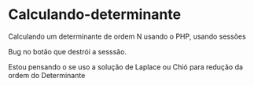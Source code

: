 # Calculando-determinante
 Calculando um determinante de ordem N usando o PHP, usando sessões
 
 Bug no botão que destrói a sesssão.
 
 Estou pensando o se uso a solução de Laplace ou Chió para redução da ordem do Determinante
